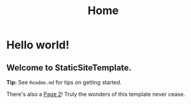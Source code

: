 ﻿---
title: Home
description: StaticSiteTemplate
image: /images/app/logo.svg
layout: ../layouts/default.astro
---

# Hello world!

## Welcome to StaticSiteTemplate.

<aside class="info">
	<strong>Tip:</strong>
	See <code>Readme.md</code> for tips on getting started.
</aside>

There's also a [Page 2](/page2)! Truly the wonders of this template never cease.
